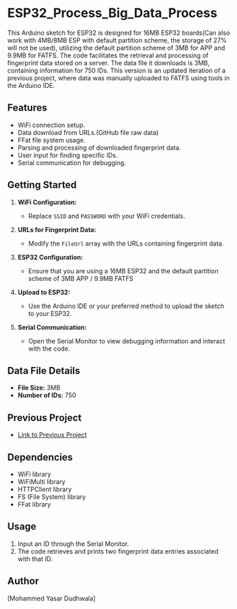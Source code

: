 # ESP32_Process_Big_Data_Process

This Arduino sketch for ESP32 is designed for 16MB ESP32 boards(Can also work with 4MB/8MB ESP with default partition scheme, the storage of 27% will not be used), utilizing the default partition scheme of 3MB for APP and 9.9MB for FATFS. The code facilitates the retrieval and processing of fingerprint data stored on a server. The data file it downloads is 3MB, containing information for 750 IDs. This version is an updated iteration of a previous project, where data was manually uploaded to FATFS using tools in the Arduino IDE.

## Features

- WiFi connection setup.
- Data download from URLs.(GitHub file raw data)
- FFat file system usage.
- Parsing and processing of downloaded fingerprint data.
- User input for finding specific IDs.
- Serial communication for debugging.

## Getting Started

1. **WiFi Configuration:**
   - Replace `SSID` and `PASSWORD` with your WiFi credentials.

2. **URLs for Fingerprint Data:**
   - Modify the `FileUrl` array with the URLs containing fingerprint data.

3. **ESP32 Configuration:**
   - Ensure that you are using a 16MB ESP32 and the default partition scheme of 3MB APP / 9.9MB FATFS

4. **Upload to ESP32:**
   - Use the Arduino IDE or your preferred method to upload the sketch to your ESP32.

5. **Serial Communication:**
   - Open the Serial Monitor to view debugging information and interact with the code.

## Data File Details

- **File Size:** 3MB
- **Number of IDs:** 750

## Previous Project

- [Link to Previous Project](https://github.com/my-dudhwala/ESP_Big_Data)

## Dependencies

- WiFi library
- WiFiMulti library
- HTTPClient library
- FS (File System) library
- FFat library

## Usage

1. Input an ID through the Serial Monitor.
2. The code retrieves and prints two fingerprint data entries associated with that ID.

## Author

[Mohammed Yasar Dudhwala]
